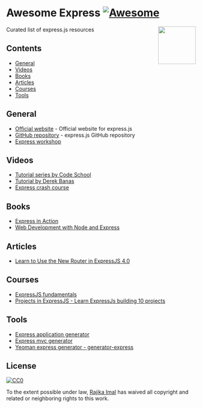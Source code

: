 # Awesome Express [![Awesome](https://cdn.rawgit.com/sindresorhus/awesome/d7305f38d29fed78fa85652e3a63e154dd8e8829/media/badge.svg)](https://github.com/sindresorhus/awesome)

[<img src="https://camo.githubusercontent.com/fc61dcbdb7a6e49d3adecc12194b24ab20dfa25b/68747470733a2f2f692e636c6f756475702e636f6d2f7a6659366c4c376546612d3330303078333030302e706e67" align="right" width="100">](http://electron.atom.io)

Curated list of express.js resources

## Contents 

- [General](#general)
- [Videos](#videos)
- [Books](#books)
- [Articles](#articles)
- [Courses](#courses)
- [Tools](#tools)

## General
- [Official website](http://expressjs.com) - Official website for express.js
- [GitHub repository](https://github.com/expressjs/express) - express.js GitHub repository
- [Express workshop](https://github.com/azat-co/expressworks)

## Videos
- [Tutorial series by Code School](https://www.youtube.com/watch?v=IjXAr5CJ2Ec)
- [Tutorial by Derek Banas](https://www.youtube.com/watch?v=xDCKcNBFsuI)
- [Express crash course](https://www.youtube.com/watch?v=aHqnFWLP7wA)

## Books
- [Express in Action](https://www.manning.com/books/express-in-action)
- [Web Development with Node and Express](http://shop.oreilly.com/product/0636920032977.do)

## Articles
- [Learn to Use the New Router in ExpressJS 4.0](https://scotch.io/tutorials/learn-to-use-the-new-router-in-expressjs-4)

## Courses
- [ExpressJS fundamentals](https://www.udemy.com/expressjs-fundamentals/)
- [Projects in ExpressJS - Learn ExpressJs building 10 projects](https://www.udemy.com/projects-in-expressjs-learn-expressjs-building-10-projects/)

## Tools
- [Express application generator](https://expressjs.com/en/starter/generator.html)
- [Express mvc generator](https://github.com/rajikaimal/express-mvc)
- [Yeoman express generator - generator-express](https://github.com/petecoop/generator-express)

## License

[![CC0](http://mirrors.creativecommons.org/presskit/buttons/88x31/svg/cc-zero.svg)](https://creativecommons.org/publicdomain/zero/1.0/)

To the extent possible under law, [Rajika Imal](https://rajikaimal.github.io) has waived all copyright and related or neighboring rights to this work.
